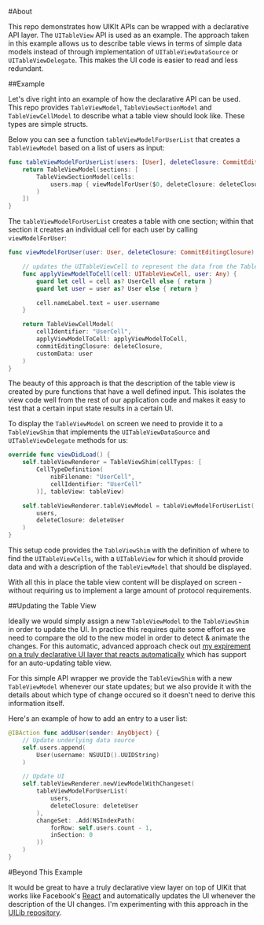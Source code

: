 #About

This repo demonstrates how UIKIt APIs can be wrapped with a declarative API layer. The `UITableView` API is used as an example.
The approach taken in this example allows us to describe table views in terms of simple data models instead of through implementation of `UITableViewDataSource` or `UITableViewDelegate`.
This makes the UI code is easier to read and less redundant.

##Example

Let's dive right into an example of how the declarative API can be used. This repo provides `TableViewModel`, `TableViewSectionModel` and `TableViewCellModel` to describe what a table view should look like. These types are simple structs.

Below you can see a function `tableViewModelForUserList` that creates a `TableViewModel` based on a list of users as input:

```swift
func tableViewModelForUserList(users: [User], deleteClosure: CommitEditingClosure) -> TableViewModel {
    return TableViewModel(sections: [
        TableViewSectionModel(cells:
            users.map { viewModelForUser($0, deleteClosure: deleteClosure) }
        )
    ])
}
```

The `tableViewModelForUserList` creates a table with one section; within that section it creates an individual cell for each user by calling `viewModelForUser`:

```swift
func viewModelForUser(user: User, deleteClosure: CommitEditingClosure) -> TableViewCellModel {

	// updates the UITableViewCell to represent the data from the TableViewCellModel 
    func applyViewModelToCell(cell: UITableViewCell, user: Any) {
        guard let cell = cell as? UserCell else { return }
        guard let user = user as? User else { return }

        cell.nameLabel.text = user.username
    }

    return TableViewCellModel(
        cellIdentifier: "UserCell",
        applyViewModelToCell: applyViewModelToCell,
        commitEditingClosure: deleteClosure,
        customData: user
    )
}
```

The beauty of this approach is that the description of the table view is created by pure functions that have a well defined input. This isolates the view code well from the rest of our application code and makes it easy to test that a certain input state results in a certain UI.

To display the `TableViewModel` on screen we need to provide it to a `TableViewShim` that implements the `UITableViewDataSource` and `UITableViewDelegate` methods for us:

```swift
override func viewDidLoad() {
    self.tableViewRenderer = TableViewShim(cellTypes: [
        CellTypeDefinition(
            nibFilename: "UserCell",
            cellIdentifier: "UserCell"
        )], tableView: tableView)

    self.tableViewRenderer.tableViewModel = tableViewModelForUserList(
        users,
        deleteClosure: deleteUser
    )
}
```

This setup code provides the `TableViewShim` with the definition of where to find the `UITableViewCells`, with a `UITableView` for which it should provide data and with a description of the `TableViewModel` that should be displayed.

With all this in place the table view content will be displayed on screen - without requiring us to implement a large amount of protocol requirements.

##Updating the Table View

Ideally we would simply assign a new `TableViewModel` to the `TableViewShim` in order to update the UI. In practice this requires quite some effort as we need to compare the old to the new model in order to detect & animate the changes. For this automatic, advanced approach check out [my expirement on a truly declarative UI layer that reacts automatically](https://github.com/Ben-G/UILib) which has support for an auto-updating table view.

For this simple API wrapper we provide the `TableViewShim` with a new `TableViewModel` whenever our state updates; but we also provide it with the details about which type of change occured so it doesn't need to derive this information itself.

Here's an example of how to add an entry to a user list:

```swift
@IBAction func addUser(sender: AnyObject) {
    // Update underlying data source
    self.users.append(
        User(username: NSUUID().UUIDString)
    )

    // Update UI
    self.tableViewRenderer.newViewModelWithChangeset(
        tableViewModelForUserList(
            users,
            deleteClosure: deleteUser
        ),
        changeSet: .Add(NSIndexPath(
            forRow: self.users.count - 1,
            inSection: 0
        ))
    )
}
``` 

#Beyond This Example

It would be great to have a truly declarative view layer on top of UIKit that works like Facebook's [React](https://github.com/facebook/react) and automatically updates the UI whenever the description of the UI changes. I'm experimenting with this approach in the [UILib repository](https://github.com/Ben-G/UILib).
